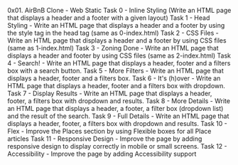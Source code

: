 0x01. AirBnB Clone - Web Static Task 0 - Inline Styling (Write an HTML page that displays a header and a footer with a given layout) Task 1 - Head Styling - Write an HTML page that displays a header and a footer by using the style tag in the head tag (same as 0-index.html) Task 2 - CSS Files - Write an HTML page that displays a header and a footer by using CSS files (same as 1-index.html) Task 3 - Zoning Done - Write an HTML page that displays a header and footer by using CSS files (same as 2-index.html) Task 4 - Search! - Write an HTML page that displays a header, footer and a filters box with a search button. Task 5 - More Filters - Write an HTML page that displays a header, footer and a filters box. Task 6 - It's (h)over - Write an HTML page that displays a header, footer and a filters box with dropdown. Task 7 - Display Results - Write an HTML page that displays a header, footer, a filters box with dropdown and results. Task 8 - More Details - Write an HTML page that displays a header, a footer, a filter box (dropdown list) and the result of the search. Task 9 - Full Details - Write an HTML page that displays a header, footer, a filters box with dropdown and results. Task 10 - Flex - Improve the Places section by using Flexible boxes for all Place articles Task 11 - Responsive Design - Improve the page by adding responsive design to display correctly in mobile or small screens. Task 12 - Accessibility - Improve the page by adding Accessibility support
